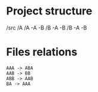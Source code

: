 # Project structure

/src
    /A
        /A
            -A
            -B
        /B
            -A
            -B
    /B
        -A
        -B

# Files relations

    AAA -> ABA
    AAB -> BB
    ABB -> AAB
    BA -> AAA
